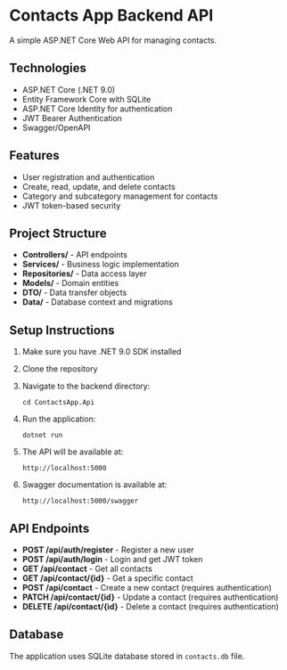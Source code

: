 # Contacts App Backend API

A simple ASP.NET Core Web API for managing contacts.

## Technologies

- ASP.NET Core (.NET 9.0)
- Entity Framework Core with SQLite
- ASP.NET Core Identity for authentication
- JWT Bearer Authentication
- Swagger/OpenAPI

## Features

- User registration and authentication
- Create, read, update, and delete contacts
- Category and subcategory management for contacts
- JWT token-based security

## Project Structure

- **Controllers/** - API endpoints
- **Services/** - Business logic implementation
- **Repositories/** - Data access layer
- **Models/** - Domain entities
- **DTO/** - Data transfer objects
- **Data/** - Database context and migrations

## Setup Instructions

1. Make sure you have .NET 9.0 SDK installed

2. Clone the repository

3. Navigate to the backend directory:
   ```
   cd ContactsApp.Api
   ```

4. Run the application:
   ```
   dotnet run
   ```

5. The API will be available at:
   ```
   http://localhost:5000
   ```

6. Swagger documentation is available at:
   ```
   http://localhost:5000/swagger
   ```

## API Endpoints

- **POST /api/auth/register** - Register a new user
- **POST /api/auth/login** - Login and get JWT token
- **GET /api/contact** - Get all contacts
- **GET /api/contact/{id}** - Get a specific contact
- **POST /api/contact** - Create a new contact (requires authentication)
- **PATCH /api/contact/{id}** - Update a contact (requires authentication)
- **DELETE /api/contact/{id}** - Delete a contact (requires authentication)

## Database

The application uses SQLite database stored in `contacts.db` file.